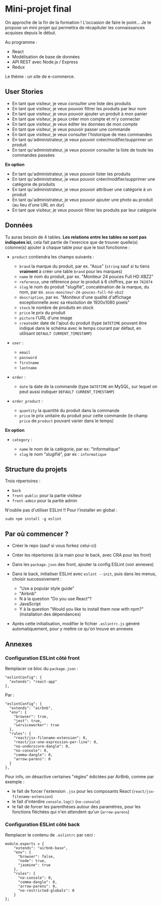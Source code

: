 # Mini-projet final

On approche de la fin de la formation ! L'occasion de faire le point... Je te propose un mini projet qui permettra de récapituler les connaissances acquises depuis le début.

Au programme :
* React
* Modélisation de base de données
* API REST avec Node.js / Express
* Redux

Le thème : un site de e-commerce.

## User Stories

* En tant que visiteur, je veux consulter une liste des produits
* En tant que visiteur, je veux pouvoir filtrer les produits par leur nom
* En tant que visiteur, je veux pouvoir ajouter un produit à mon panier
* En tant que visiteur, je peux créer mon compte et m'y connecter
* En tant que visiteur, je veux éditer les données de mon compte
* En tant que visiteur, je veux pouvoir passer une commande
* En tant que visiteur, je veux consulter l'historique de mes commandes
* En tant qu'administrateur, je veux pouvoir créer/modifier/supprimer un produit
* En tant qu'administrateur, je veux pouvoir consulter la liste de toute les commandes passées

**En option**

* En tant qu'administrateur, je veux pouvoir lister les produits
* En tant qu'administrateur, je veux pouvoir créer/modifier/supprimer une catégorie de produits
* En tant qu'administrateur, je veux pouvoir attribuer une catégorie à un produit
* En tant qu'administrateur, je veux pouvoir ajouter une photo au produit (au lieu d'une URL en dur)
* En tant que visiteur, je veux pouvoir filtrer les produits par leur catégorie

## Données

Tu auras besoin de 4 tables. **Les relations entre les tables ne sont pas indiquées ici**, cela fait partie de l'exercice que de trouver quelle(s) colonne(s) ajouter à chaque table pour que le tout fonctionne :

* `product` contiendra les champs suivants :

    * `brand` la marque du produit, par ex. "Asus" (`string` sauf si tu tiens **vraiment** à créer une table `brand` pour les marques)
    * `name` le nom du produit, par ex. "Moniteur 24 pouces Full HD XBZ2"
    * `reference`, une référence pour le produit à 6 chiffres, par ex `762874`
    * `slug` le nom du produit "slugifié", concaténation de la marque, du nom, par ex. `asus-moniteur-24-pouces-full-hd-xbz2`
    * `description`, par ex. "Moniteur d'une qualité d'affichage exceptionnelle avec sa résolution de 1920x1080 pixels"
    * `stock` le nombre de produits en stock
    * `price` le prix du produit
    * `picture` l'URL d'une image
    * `createdAt` date de l'ajout du produit (type `DATETIME` pouvant être indiqué dans le schéma avec le temps courant par défaut, en utilisant `DEFAULT CURRENT_TIMESTAMP`)

* `user` :

    * `email`
    * `password`
    * `firstname`
    * `lastname`

* `order` :

    * `date` la date de la commande (type `DATETIME` en MySQL, sur lequel on peut aussi indiquer `DEFAULT CURRENT_TIMESTAMP`)

* `order_product` :

    * `quantity` la quantité du produit dans la commande
    * `price` le prix unitaire du produit pour cette commande (le champ `price` de `product` pouvant varier dans le temps)

**En option**

* `category` :

    * `name` le nom de la catégorie, par ex: "Informatique"
    * `slug` le nom "slugifié", par ex : `informatique`

## Structure du projets

Trois répertoires :

* `back`
* `front-public` pour la partie visiteur
* `front-admin` pour la partie admin

N'oublie pas d'utiliser ESLint !! Pour l'installer en global :

    sudo npm install -g eslint

## Par où commencer ?

* Créer le repo (sauf si vous forkez celui-ci)
* Créer les répertoires (à la main pour le back, avec CRA pour les front)
* Dans les `package.json` des front, ajouter la config ESLint (voir annexes)
* Dans le back, initialiser ESLint avec `eslint --init`, puis dans les menus, choisir successivement :

    * "Use a popular style guide"
    * "Airbnb"
    * N à la question "Do you use React"?
    * JavaScript
    * Y à la question "Would you like to install them now with npm?" (installation des dépendances)
* Après cette initialisation, modifier le fichier `.eslintrc.js` généré automatiquement, pour y mettre ce qu'on trouve en annexes

## Annexes

### Configuration ESLint côté front

Remplacer ce bloc du `package.json` :

    "eslintConfig": {
      "extends": "react-app"
    },

Par :

    "eslintConfig": {
      "extends": "airbnb",
      "env": {
        "browser": true,
        "jest": true,
        "serviceworker": true
      },
      "rules": {
        "react/jsx-filename-extension": 0,
        "react/jsx-one-expression-per-line": 0,
        "no-underscore-dangle": 0,
        "no-console": 0,
        "comma-dangle": 0,
        "arrow-parens": 0
      }
    },

Pour info, on désactive certaines "règles" édictées par AirBnb, comme par exemple :

* le fait de forcer l'extension `.jsx` pour les composants React (`react/jsx-filename-extension`)
* le fait d'interdire `console.log()` (`no-console`)
* le fait de forcer les parenthèses autour des paramètres, pour les fonctions fléchées qui n'en attendent qu'un (`arrow-parens`)

### Configuration ESLint côté back

Remplacer le contenu de `.eslintrc` par ceci :

    module.exports = {
        "extends": "airbnb-base",
        "env": {
          "browser": false,
          "node": true,
          "jasmine": true
        },
        "rules": {
          "no-console": 0,
          "comma-dangle": 0,
          "arrow-parens": 0,
          "no-restricted-globals": 0
        }
    };